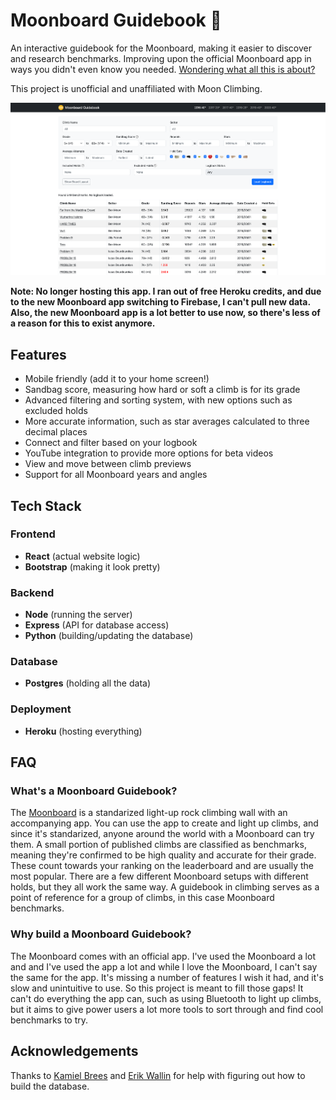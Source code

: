 # Moonboard Guidebook 🌝

An interactive guidebook for the Moonboard, making it easier to discover and research benchmarks. Improving upon the official Moonboard app in ways you didn't even know you needed. [Wondering what all this is about?](#faq)

This project is unofficial and unaffiliated with Moon Climbing.

![Screenshot](screenshot.png)

**Note: No longer hosting this app. I ran out of free Heroku credits, and due to the new Moonboard app switching to Firebase, I can't pull new data. Also, the new Moonboard app is a lot better to use now, so there's less of a reason for this to exist anymore.**

## Features

- Mobile friendly (add it to your home screen!)
- Sandbag score, measuring how hard or soft a climb is for its grade
- Advanced filtering and sorting system, with new options such as excluded holds
- More accurate information, such as star averages calculated to three decimal places
- Connect and filter based on your logbook
- YouTube integration to provide more options for beta videos
- View and move between climb previews
- Support for all Moonboard years and angles

## Tech Stack

### Frontend
- **React** (actual website logic)
- **Bootstrap** (making it look pretty)

### Backend
- **Node** (running the server)
- **Express** (API for database access)
- **Python** (building/updating the database)

### Database
- **Postgres** (holding all the data)

### Deployment
- **Heroku** (hosting everything)

## FAQ

### What's a Moonboard Guidebook?

The [Moonboard](https://moonboard.com) is a standarized light-up rock climbing wall with an accompanying app. You can use the app to create and light up climbs, and since it's standarized, anyone around the world with a Moonboard can try them. A small portion of published climbs are classified as benchmarks, meaning they're confirmed to be high quality and accurate for their grade. These count towards your ranking on the leaderboard and are usually the most popular. There are a few different Moonboard setups with different holds, but they all work the same way. A guidebook in climbing serves as a point of reference for a group of climbs, in this case Moonboard benchmarks.

### Why build a Moonboard Guidebook?

The Moonboard comes with an official app. I've used the Moonboard a lot and and I've used the app a lot and while I love the Moonboard, I can't say the same for the app. It's missing a number of features I wish it had, and it's slow and unintuitive to use. So this project is meant to fill those gaps! It can't do everything the app can, such as using Bluetooth to light up climbs, but it aims to give power users a lot more tools to sort through and find cool benchmarks to try.

## Acknowledgements

Thanks to [Kamiel Brees](https://github.com/spookykat) and [Erik Wallin](https://github.com/erikwallin86) for help with figuring out how to build the database.
